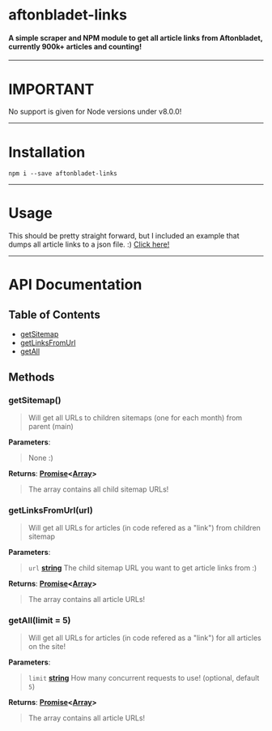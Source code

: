 # aftonbladet-links
#### A simple scraper and NPM module to get all article links from Aftonbladet, currently 900k+ articles and counting!

---

# IMPORTANT

No support is given for Node versions under v8.0.0!

---

# Installation

`npm i --save aftonbladet-links`

---

# Usage

This should be pretty straight forward, but I included an example that dumps all article links to a json file. :)
[Click here!](./blob/master/example/get-all-links-and-dump-to-file.js)

---

# API Documentation

## Table of Contents

-   [getSitemap](#getsitemap)
-   [getLinksFromUrl](#getlinksfromurl)
-   [getAll](#getall)

## Methods

### getSitemap()

> Will get all URLs to children sitemaps (one for each month) from parent (main)

**Parameters**:

> None :)

**Returns**: **[Promise](https://developer.mozilla.org/en-US/docs/Web/JavaScript/Reference/Global_Objects/Promise)&lt;[Array](https://developer.mozilla.org/en-US/docs/Web/JavaScript/Reference/Global_Objects/Array)>**
>The array contains all child sitemap URLs!

### getLinksFromUrl(url)

> Will get all URLs for articles (in code refered as a "link") from children sitemap

**Parameters**:

> `url` **[string](https://developer.mozilla.org/en-US/docs/Web/JavaScript/Reference/Global_Objects/String)** The child sitemap URL you want to get article links from :)

**Returns**: **[Promise](https://developer.mozilla.org/en-US/docs/Web/JavaScript/Reference/Global_Objects/Promise)&lt;[Array](https://developer.mozilla.org/en-US/docs/Web/JavaScript/Reference/Global_Objects/Array)>**
> The array contains all article URLs!

### getAll(limit = 5)

> Will get all URLs for articles (in code refered as a "link") for all articles on the site!

**Parameters**:

> `limit` **[string](https://developer.mozilla.org/en-US/docs/Web/JavaScript/Reference/Global_Objects/String)** How many concurrent requests to use! (optional, default `5`)

**Returns**: **[Promise](https://developer.mozilla.org/en-US/docs/Web/JavaScript/Reference/Global_Objects/Promise)&lt;[Array](https://developer.mozilla.org/en-US/docs/Web/JavaScript/Reference/Global_Objects/Array)>**
> The array contains all article URLs!
